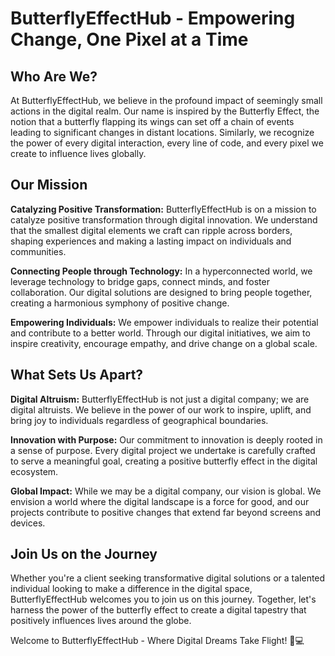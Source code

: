 # ButterflyEffectHub - Empowering Change, One Pixel at a Time

## Who Are We?

At ButterflyEffectHub, we believe in the profound impact of seemingly small actions in the digital realm. Our name is inspired by the Butterfly Effect, the notion that a butterfly flapping its wings can set off a chain of events leading to significant changes in distant locations. Similarly, we recognize the power of every digital interaction, every line of code, and every pixel we create to influence lives globally.

## Our Mission

**Catalyzing Positive Transformation:** ButterflyEffectHub is on a mission to catalyze positive transformation through digital innovation. We understand that the smallest digital elements we craft can ripple across borders, shaping experiences and making a lasting impact on individuals and communities.

**Connecting People through Technology:** In a hyperconnected world, we leverage technology to bridge gaps, connect minds, and foster collaboration. Our digital solutions are designed to bring people together, creating a harmonious symphony of positive change.

**Empowering Individuals:** We empower individuals to realize their potential and contribute to a better world. Through our digital initiatives, we aim to inspire creativity, encourage empathy, and drive change on a global scale.

## What Sets Us Apart?

**Digital Altruism:** ButterflyEffectHub is not just a digital company; we are digital altruists. We believe in the power of our work to inspire, uplift, and bring joy to individuals regardless of geographical boundaries.

**Innovation with Purpose:** Our commitment to innovation is deeply rooted in a sense of purpose. Every digital project we undertake is carefully crafted to serve a meaningful goal, creating a positive butterfly effect in the digital ecosystem.

**Global Impact:** While we may be a digital company, our vision is global. We envision a world where the digital landscape is a force for good, and our projects contribute to positive changes that extend far beyond screens and devices.

## Join Us on the Journey

Whether you're a client seeking transformative digital solutions or a talented individual looking to make a difference in the digital space, ButterflyEffectHub welcomes you to join us on this journey. Together, let's harness the power of the butterfly effect to create a digital tapestry that positively influences lives around the globe. 

Welcome to ButterflyEffectHub - Where Digital Dreams Take Flight! 🦋💻
